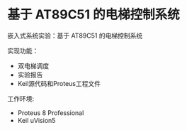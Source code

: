 # 基于 AT89C51 的电梯控制系统
嵌入式系统实验：基于 AT89C51 的电梯控制系统

实现功能：
- 双电梯调度
- 实验报告
- Keil源代码和Proteus工程文件


工作环境:
- Proteus 8 Professional
- Keil uVision5
